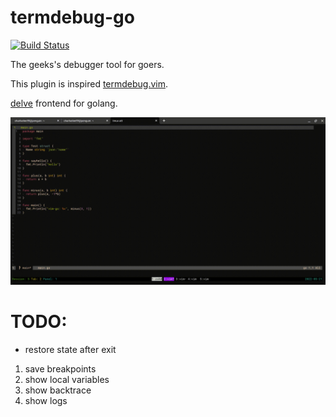 termdebug-go
============

[![Build Status](https://app.travis-ci.com/loyalpartner/termdebug-go.svg?branch=main)](https://app.travis-ci.com/loyalpartner/termdebug-go)

The geeks's debugger tool for goers.

This plugin is inspired [termdebug.vim](https://github.com/vim/vim/blob/master/runtime/pack/dist/opt/termdebug/plugin/termdebug.vim).

[delve](https://github.com/go-delve/delve) frontend for golang.

![display](./images/display.gif)


# TODO:
- restore state after exit
1. save breakpoints
2. show local variables
3. show backtrace
4. show logs

